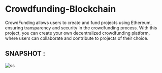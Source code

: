 # Crowdfunding-Blockchain
CrowdFunding allows users to create and fund projects using Ethereum, ensuring transparency and security in the crowdfunding process. With this project, you can create your own decentralized crowdfunding platform, where users can collaborate and contribute to projects of their choice.

## SNAPSHOT : 
![ss](https://user-images.githubusercontent.com/111045472/233840735-47c1f314-2b69-4fd1-ae0d-a04734df920a.png)

